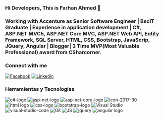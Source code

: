 ### Hi Developers, This is Farhan Ahmed 👋

### Working with Accenture as Senior Software Engineer | BscIT Graduate | Experience in application development | C#, ASP.NET MVC5, ASP.NET Core MVC, ASP.NET Web API, Entity Framework, SQL Server, HTML, CSS, Bootstrap, JavaScrip, JQuery, Angular | Blogger| 3 Time MVP(Most Valuable Professional) award from CSharcorner.

### Connect with me
[![Facebook](https://user-images.githubusercontent.com/54549934/93971143-23240280-fd8d-11ea-859d-1e69485789de.png)](https://www.facebook.com/JoackoBautista/) 
[![Linkedin](https://user-images.githubusercontent.com/54549934/93971146-24552f80-fd8d-11ea-9afb-d114a8ed7ba2.png)](https://www.linkedin.com/in/joaquin-bautista)

### Herramientas y Tecnologías

![c#-logo](https://user-images.githubusercontent.com/54549934/93968941-5fa12f80-fd88-11ea-9595-e09a3e04931c.png) ![asp-net-logo](https://user-images.githubusercontent.com/54549934/93968998-7cd5fe00-fd88-11ea-9138-c2972d4f54e6.png) ![asp-net-core-logo](https://user-images.githubusercontent.com/54549934/93969019-88292980-fd88-11ea-873e-000f1b4d36cd.png) ![icon-2017-30](https://user-images.githubusercontent.com/54549934/93969039-95deaf00-fd88-11ea-892a-cce00b080482.png) ![html logo](https://user-images.githubusercontent.com/54549934/93969064-a2630780-fd88-11ea-8ac0-ad280f1f2c95.png) ![css-logo](https://user-images.githubusercontent.com/54549934/93969089-b1e25080-fd88-11ea-8ff6-16d721c451e1.png) ![bootstrap-logo](https://user-images.githubusercontent.com/54549934/93969110-be66a900-fd88-11ea-8d93-731a49dda9cf.png) ![Visual Studio](https://user-images.githubusercontent.com/54549934/93969180-e48c4900-fd88-11ea-99f6-8f365b129132.png) ![visual-studio-code](https://user-images.githubusercontent.com/54549934/93969201-ee15b100-fd88-11ea-8a64-487094905859.png) ![Git](https://user-images.githubusercontent.com/54549934/93969224-fcfc6380-fd88-11ea-9371-dcd817f336b9.png) ![JS](https://user-images.githubusercontent.com/54549934/93969585-d7238e80-fd89-11ea-9f99-be41b751c27e.png) ![jquery](https://user-images.githubusercontent.com/54549934/93974084-ece98180-fd92-11ea-9575-e5653dbee149.png) ![angular logo](https://user-images.githubusercontent.com/54549934/93969618-f0c4d600-fd89-11ea-98ba-1cfc3429ecc4.png)

